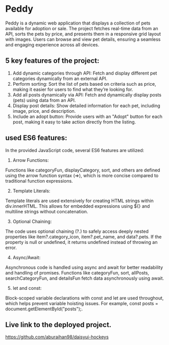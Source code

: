 
# Peddy

Peddy is a dynamic web application that displays a collection of pets available for adoption or sale. The project fetches real-time data from an API, sorts the pets by price, and presents them in a responsive grid layout with images. Users can browse and view pet details, ensuring a seamless and engaging experience across all devices.

## 5 key features of the project:

1. Add dynamic categories through API: Fetch and display different pet categories dynamically from an external API.
2. Perform sorting: Sort the list of pets based on criteria such as price, making it easier for users to find what they’re looking for.
3. Add all posts dynamically via API: Fetch and dynamically display posts (pets) using data from an API.
4. Display post details: Show detailed information for each pet, including image, price, and description.
5. Include an adopt button: Provide users with an "Adopt" button for each post, making it easy to take action directly from the listing.

## used ES6 features:

In the provided JavaScript code, several ES6 features are utilized:

1. Arrow Functions:

Functions like categoryFun, displayCategory, sort, and others are defined using the arrow function syntax (=>), which is more concise compared to traditional function expressions.

2. Template Literals:

Template literals are used extensively for creating HTML strings within div.innerHTML. This allows for embedded expressions using ${} and multiline strings without concatenation.

3. Optional Chaining:

The code uses optional chaining (?.) to safely access deeply nested properties like item?.category_icon, item?.pet_name, and data?.pets. If the property is null or undefined, it returns undefined instead of throwing an error.

4. Async/Await:

Asynchronous code is handled using async and await for better readability and handling of promises. Functions like categoryFun, sort, allPosts, searchCategoryFun, and detailsFun fetch data asynchronously using await.

5. let and const:

Block-scoped variable declarations with const and let are used throughout, which helps prevent variable hoisting issues. For example, const posts = document.getElementById("posts");.

## Live link to the deployed project.

https://github.com/aburaihan98/daisyui-hockeys
